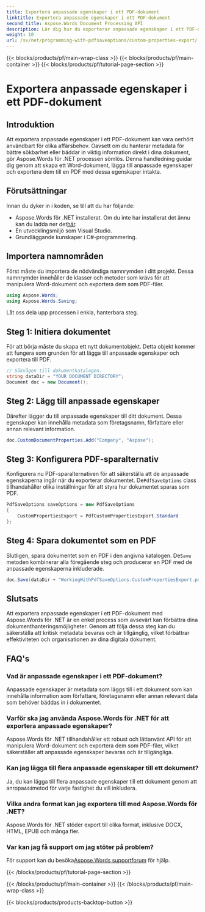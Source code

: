```yaml
---
title: Exportera anpassade egenskaper i ett PDF-dokument
linktitle: Exportera anpassade egenskaper i ett PDF-dokument
second_title: Aspose.Words Document Processing API
description: Lär dig hur du exporterar anpassade egenskaper i ett PDF-dokument med Aspose.Words för .NET med vår detaljerade, steg-för-steg-guide.
weight: 10
url: /sv/net/programming-with-pdfsaveoptions/custom-properties-export/
---
```


{{< blocks/products/pf/main-wrap-class >}}
{{< blocks/products/pf/main-container >}}
{{< blocks/products/pf/tutorial-page-section >}}

# Exportera anpassade egenskaper i ett PDF-dokument

## Introduktion

Att exportera anpassade egenskaper i ett PDF-dokument kan vara oerhört användbart för olika affärsbehov. Oavsett om du hanterar metadata för bättre sökbarhet eller bäddar in viktig information direkt i dina dokument, gör Aspose.Words för .NET processen sömlös. Denna handledning guidar dig genom att skapa ett Word-dokument, lägga till anpassade egenskaper och exportera dem till en PDF med dessa egenskaper intakta.

## Förutsättningar

Innan du dyker in i koden, se till att du har följande:

-  Aspose.Words för .NET installerat. Om du inte har installerat det ännu kan du ladda ner det[här](https://releases.aspose.com/words/net/).
- En utvecklingsmiljö som Visual Studio.
- Grundläggande kunskaper i C#-programmering.

## Importera namnområden

Först måste du importera de nödvändiga namnrymden i ditt projekt. Dessa namnrymder innehåller de klasser och metoder som krävs för att manipulera Word-dokument och exportera dem som PDF-filer.

```csharp
using Aspose.Words;
using Aspose.Words.Saving;
```

Låt oss dela upp processen i enkla, hanterbara steg.

## Steg 1: Initiera dokumentet

För att börja måste du skapa ett nytt dokumentobjekt. Detta objekt kommer att fungera som grunden för att lägga till anpassade egenskaper och exportera till PDF.

```csharp
// Sökvägen till dokumentkatalogen.
string dataDir = "YOUR DOCUMENT DIRECTORY";
Document doc = new Document();
```

## Steg 2: Lägg till anpassade egenskaper

Därefter lägger du till anpassade egenskaper till ditt dokument. Dessa egenskaper kan innehålla metadata som företagsnamn, författare eller annan relevant information.

```csharp
doc.CustomDocumentProperties.Add("Company", "Aspose");
```

## Steg 3: Konfigurera PDF-sparalternativ

 Konfigurera nu PDF-sparalternativen för att säkerställa att de anpassade egenskaperna ingår när du exporterar dokumentet. De`PdfSaveOptions` class tillhandahåller olika inställningar för att styra hur dokumentet sparas som PDF.

```csharp
PdfSaveOptions saveOptions = new PdfSaveOptions
{
    CustomPropertiesExport = PdfCustomPropertiesExport.Standard
};
```

## Steg 4: Spara dokumentet som en PDF

 Slutligen, spara dokumentet som en PDF i den angivna katalogen. De`Save` metoden kombinerar alla föregående steg och producerar en PDF med de anpassade egenskaperna inkluderade.

```csharp
doc.Save(dataDir + "WorkingWithPdfSaveOptions.CustomPropertiesExport.pdf", saveOptions);
```

## Slutsats

Att exportera anpassade egenskaper i ett PDF-dokument med Aspose.Words för .NET är en enkel process som avsevärt kan förbättra dina dokumenthanteringsmöjligheter. Genom att följa dessa steg kan du säkerställa att kritisk metadata bevaras och är tillgänglig, vilket förbättrar effektiviteten och organisationen av dina digitala dokument.

## FAQ's

### Vad är anpassade egenskaper i ett PDF-dokument?
Anpassade egenskaper är metadata som läggs till i ett dokument som kan innehålla information som författare, företagsnamn eller annan relevant data som behöver bäddas in i dokumentet.

### Varför ska jag använda Aspose.Words för .NET för att exportera anpassade egenskaper?
Aspose.Words för .NET tillhandahåller ett robust och lättanvänt API för att manipulera Word-dokument och exportera dem som PDF-filer, vilket säkerställer att anpassade egenskaper bevaras och är tillgängliga.

### Kan jag lägga till flera anpassade egenskaper till ett dokument?
 Ja, du kan lägga till flera anpassade egenskaper till ett dokument genom att anropa`Add`metod för varje fastighet du vill inkludera.

### Vilka andra format kan jag exportera till med Aspose.Words för .NET?
Aspose.Words för .NET stöder export till olika format, inklusive DOCX, HTML, EPUB och många fler.

### Var kan jag få support om jag stöter på problem?
 För support kan du besöka[Aspose.Words supportforum](https://forum.aspose.com/c/words/8) för hjälp.

{{< /blocks/products/pf/tutorial-page-section >}}

{{< /blocks/products/pf/main-container >}}
{{< /blocks/products/pf/main-wrap-class >}}

{{< blocks/products/products-backtop-button >}}
